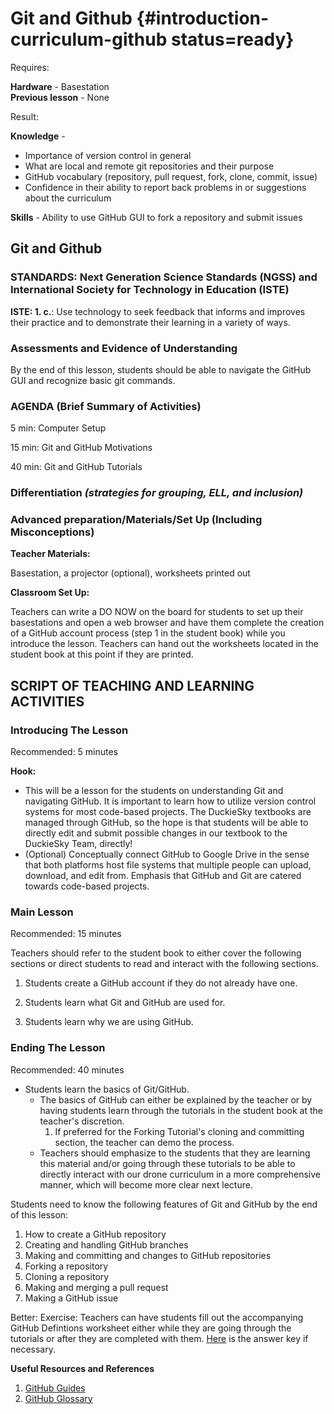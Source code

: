 # Git and Github {#introduction-curriculum-github status=ready}

<div class='requirements' markdown='1'>


Requires: 

**Hardware** - Basestation   
**Previous lesson** - None


Result: 

**Knowledge** - 

- Importance of version control in general
- What are local and remote git repositories and their purpose
- GitHub vocabulary (repository, pull request, fork, clone, commit, issue)
- Confidence in their ability to report back problems in or suggestions about the curriculum


**Skills** - Ability to use GitHub GUI to fork a repository and submit issues

</div>

## Git and Github


### STANDARDS: Next Generation Science Standards (NGSS) and International Society for Technology in Education (ISTE)

__ISTE: 1. c.__: Use technology to seek feedback that informs and improves their practice and to demonstrate their learning in a variety of ways.

### Assessments and Evidence of Understanding
By the end of this lesson, students should be able to navigate the GitHub GUI and recognize basic git commands.

### AGENDA (Brief Summary of Activities)

5 min: Computer Setup

15 min: Git and GitHub Motivations

40 min: Git and GitHub Tutorials

### Differentiation _(strategies for grouping, ELL, and inclusion)_


### Advanced preparation/Materials/Set Up (Including Misconceptions)

**Teacher Materials:**

Basestation, a projector (optional), worksheets printed out 

**Classroom Set Up:**

Teachers can write a DO NOW on the board for students to set up their basestations and open a web browser and have them complete the creation of a GitHub account process (step 1 in the student book) while you introduce the lesson. Teachers can hand out the worksheets located in the student book at this point if they are printed.


## SCRIPT OF TEACHING AND LEARNING ACTIVITIES


### Introducing The Lesson

Recommended: 5 minutes

**Hook:**

-  This will be a lesson for the students on understanding Git and navigating GitHub. It is important to learn how to utilize version control systems for most code-based projects. The DuckieSky textbooks are managed through GitHub, so the hope is that students will be able to directly edit and submit possible changes in our textbook to the DuckieSky Team, directly!
- (Optional) Conceptually connect GitHub to Google Drive in the sense that both platforms host file systems that multiple people can upload, download, and edit from. Emphasis that GitHub and Git are catered towards code-based projects.


### Main Lesson

Recommended: 15 minutes

Teachers should refer to the student book to either cover the following sections or direct students to read and interact with the following sections.

1. Students create a GitHub account if they do not already have one.

2. Students learn what Git and GitHub are used for.

3. Students learn why we are using GitHub.


### Ending The Lesson

Recommended: 40 minutes

- Students learn the basics of Git/GitHub.
    - The basics of GitHub can either be explained by the teacher or by having students learn through the tutorials in the student book at the teacher's discretion.
        1. If preferred for the Forking Tutorial's cloning and committing section, the teacher can demo the process.
    - Teachers should emphasize to the students that they are learning this material and/or going through these tutorials to be able to directly interact with our drone curriculum in a more comprehensive manner, which will become more clear next lecture. 



Students need to know the following features of Git and GitHub by the end of this lesson:

1. How to create a GitHub repository
2. Creating and handling GitHub branches
3. Making and committing and changes to GitHub repositories
4. Forking a repository
5. Cloning a repository
6. Making and merging a pull request
7. Making a GitHub issue 

Better: Exercise: Teachers can have students fill out the accompanying GitHub Defintions worksheet either while they are going through the tutorials or after they are completed with them. [Here](https://drive.google.com/file/d/1_VnUXQejhmLyc5guR0zxH6mZKQFTAFXW/view?usp=sharing) is the answer key if necessary.

**Useful Resources and References**

1. [GitHub Guides](https://guides.github.com/)
2. [GitHub Glossary](https://docs.github.com/en/github/getting-started-with-github/github-glossary)
